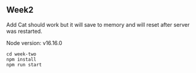 ## Week2

Add Cat should work but it will save to memory and will reset after server was restarted.

Node version: v16.16.0

    cd week-two
    npm install
    npm run start
